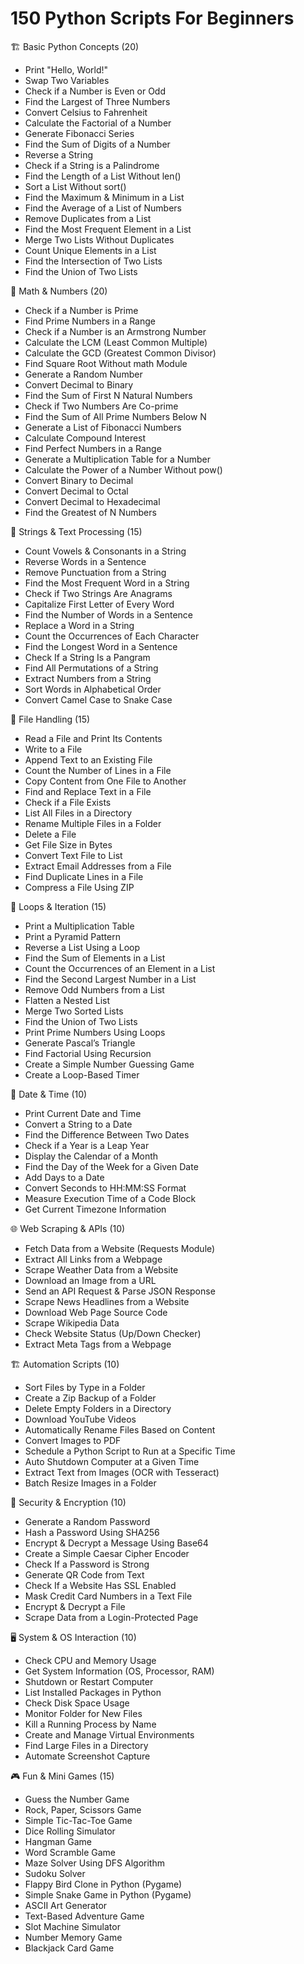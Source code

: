 # 150 Python Scripts For Beginners

🏗 Basic Python Concepts (20)
- Print "Hello, World!"
- Swap Two Variables
- Check if a Number is Even or Odd
- Find the Largest of Three Numbers
- Convert Celsius to Fahrenheit
- Calculate the Factorial of a Number
- Generate Fibonacci Series
- Find the Sum of Digits of a Number
- Reverse a String
- Check if a String is a Palindrome
- Find the Length of a List Without len()
- Sort a List Without sort()
- Find the Maximum & Minimum in a List
- Find the Average of a List of Numbers
- Remove Duplicates from a List
- Find the Most Frequent Element in a List
- Merge Two Lists Without Duplicates
- Count Unique Elements in a List
- Find the Intersection of Two Lists
- Find the Union of Two Lists

🔢 Math & Numbers (20)
- Check if a Number is Prime
- Find Prime Numbers in a Range
- Check if a Number is an Armstrong Number
- Calculate the LCM (Least Common Multiple)
- Calculate the GCD (Greatest Common Divisor)
- Find Square Root Without math Module
- Generate a Random Number
- Convert Decimal to Binary
- Find the Sum of First N Natural Numbers
- Check if Two Numbers Are Co-prime
- Find the Sum of All Prime Numbers Below N
- Generate a List of Fibonacci Numbers
- Calculate Compound Interest
- Find Perfect Numbers in a Range
- Generate a Multiplication Table for a Number
- Calculate the Power of a Number Without pow()
- Convert Binary to Decimal
- Convert Decimal to Octal
- Convert Decimal to Hexadecimal
- Find the Greatest of N Numbers

📄 Strings & Text Processing (15)
- Count Vowels & Consonants in a String
- Reverse Words in a Sentence
- Remove Punctuation from a String
- Find the Most Frequent Word in a String
- Check if Two Strings Are Anagrams
- Capitalize First Letter of Every Word
- Find the Number of Words in a Sentence
- Replace a Word in a String
- Count the Occurrences of Each Character
- Find the Longest Word in a Sentence
- Check If a String Is a Pangram
- Find All Permutations of a String
- Extract Numbers from a String
- Sort Words in Alphabetical Order
- Convert Camel Case to Snake Case

📂 File Handling (15)
- Read a File and Print Its Contents
- Write to a File
- Append Text to an Existing File
- Count the Number of Lines in a File
- Copy Content from One File to Another
- Find and Replace Text in a File
- Check if a File Exists
- List All Files in a Directory
- Rename Multiple Files in a Folder
- Delete a File
- Get File Size in Bytes
- Convert Text File to List
- Extract Email Addresses from a File
- Find Duplicate Lines in a File
- Compress a File Using ZIP

🔁 Loops & Iteration (15)
- Print a Multiplication Table
- Print a Pyramid Pattern
- Reverse a List Using a Loop
- Find the Sum of Elements in a List
- Count the Occurrences of an Element in a List
- Find the Second Largest Number in a List
- Remove Odd Numbers from a List
- Flatten a Nested List
- Merge Two Sorted Lists
- Find the Union of Two Lists
- Print Prime Numbers Using Loops
- Generate Pascal’s Triangle
- Find Factorial Using Recursion
- Create a Simple Number Guessing Game
- Create a Loop-Based Timer

📅 Date & Time (10)
- Print Current Date and Time
- Convert a String to a Date
- Find the Difference Between Two Dates
- Check if a Year is a Leap Year
- Display the Calendar of a Month
- Find the Day of the Week for a Given Date
- Add Days to a Date
- Convert Seconds to HH:MM:SS Format
- Measure Execution Time of a Code Block
- Get Current Timezone Information

🌐 Web Scraping & APIs (10)
- Fetch Data from a Website (Requests Module)
- Extract All Links from a Webpage
- Scrape Weather Data from a Website
- Download an Image from a URL
- Send an API Request & Parse JSON Response
- Scrape News Headlines from a Website
- Download Web Page Source Code
- Scrape Wikipedia Data
- Check Website Status (Up/Down Checker)
- Extract Meta Tags from a Webpage

🏗 Automation Scripts (10)
- Sort Files by Type in a Folder
- Create a Zip Backup of a Folder
- Delete Empty Folders in a Directory
- Download YouTube Videos
- Automatically Rename Files Based on Content
- Convert Images to PDF
- Schedule a Python Script to Run at a Specific Time
- Auto Shutdown Computer at a Given Time
- Extract Text from Images (OCR with Tesseract)
- Batch Resize Images in a Folder

🔐 Security & Encryption (10)
- Generate a Random Password
- Hash a Password Using SHA256
- Encrypt & Decrypt a Message Using Base64
- Create a Simple Caesar Cipher Encoder
- Check If a Password is Strong
- Generate QR Code from Text
- Check If a Website Has SSL Enabled
- Mask Credit Card Numbers in a Text File
- Encrypt & Decrypt a File
- Scrape Data from a Login-Protected Page

🖥 System & OS Interaction (10)
- Check CPU and Memory Usage
- Get System Information (OS, Processor, RAM)
- Shutdown or Restart Computer
- List Installed Packages in Python
- Check Disk Space Usage
- Monitor Folder for New Files
- Kill a Running Process by Name
- Create and Manage Virtual Environments
- Find Large Files in a Directory
- Automate Screenshot Capture

🎮 Fun & Mini Games (15)
- Guess the Number Game
- Rock, Paper, Scissors Game
- Simple Tic-Tac-Toe Game
- Dice Rolling Simulator
- Hangman Game
- Word Scramble Game
- Maze Solver Using DFS Algorithm
- Sudoku Solver
- Flappy Bird Clone in Python (Pygame)
- Simple Snake Game in Python (Pygame)
- ASCII Art Generator
- Text-Based Adventure Game
- Slot Machine Simulator
- Number Memory Game
- Blackjack Card Game